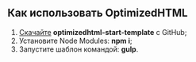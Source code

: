 <h2>Как использовать OptimizedHTML</h2>

<ol>
	<li><a href="#">Скачайте</a> <strong>optimizedhtml-start-template</strong> c GitHub;</li>
	<li>Установите Node Modules: <strong>npm i</strong>;</li>
	<li>Запустите шаблон командой: <strong>gulp</strong>.</li>
</ol>
